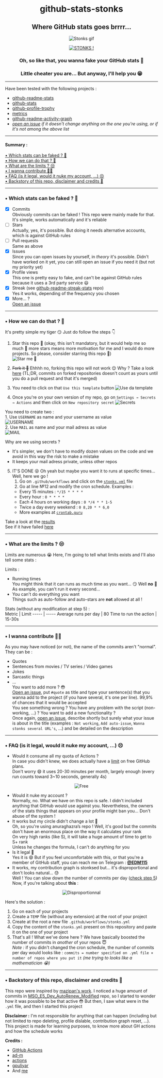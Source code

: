 <div align="center">
<h1>github-stats-stonks</h1>  
<h2>Where GitHub stats goes brrrr…</h2>  
  
![Stonks gif](https://i.giphy.com/media/YnkMcHgNIMW4Yfmjxr/giphy.webp)  
  
[![STONKS !](https://github.com/EDM115/github-stats-stonks/actions/workflows/stonks.yml/badge.svg)](https://github.com/EDM115/github-stats-stonks/actions/workflows/stonks.yml)  
  
### Oh, so like that, you wanna fake your GitHub stats 🧐  
### Little cheater you are… But anyway, I'll help you 😁  
</div>

---

Have been tested with the following projects :  
+ [github-readme-stats](https://github.com/anuraghazra/github-readme-stats)  
+ [github-stats](https://github.com/jstrieb/github-stats)  
+ [github-profile-trophy](https://github.com/ryo-ma/github-profile-trophy)  
+ [metrics](https://github.com/lowlighter/metrics)  
+ [github-readme-activity-graph](https://github.com/Ashutosh00710/github-readme-activity-graph)
+ *[open an issue](https://github.com/EDM115/github-stats-stonks/issues/new) if it doesn't change anything on the one you're using, or if it's not among the above list*  

---

#### Summary :
[• Which stats can be faked ? 🤔](#what)  
[• How we can do that ? 🤩](#how)  
[• What are the limits ? 😒](#limits)  
[• I wanna contribute 🙋‍♂️](#contributing)  
[• FAQ (is it legal, would it nuke my account, …) 😣](#faq)  
[• Backstory of this repo, disclaimer and credits 🤝](#end)  

---

<a name="what"></a><h3>• Which stats can be faked ? 🤔</h3>  
- [x] Commits  
Obviously commits can be faked ! This repo were mainly made for that. It's simple, works automatically and it's reliable  
- [ ] Stars  
Actually, yes, it's possible. But doing it needs alternative accounts, which is against GitHub rules  
- [ ] Pull requests  
Same as above  
- [x] Issues  
Since you can open issues by yourself, in *theory* it's possible. Didn't have worked on it yet, you can still open an issue if you need it (but not my priority yet)  
- [x] Profile views  
This one is pretty easy to fake, and can't be against GitHub rules because it uses a 3rd party service 😃  
- [x] Streak (see [github-readme-streak-stats](https://github.com/DenverCoder1/github-readme-streak-stats) repo)  
Yes it works, depending of the frequency you chosen  
- [x] More… ?  
[Open an issue](https://github.com/EDM115/github-stats-stonks/issues/new)  

---

<a name="how"></a><h3>• How we can do that ? 🤩</h3>  

It's pretty simple my tiger 😏 Just do follow the steps 👇  

1. Star this repo 🌟 (okay, this isn't mandatory, but it would help me so much 🥺 more stars means more motivation for me and I would do more projects. So please, consider starring this repo 🙏)  
![Star me 🥺](https://telegra.ph/file/493f320a2956385f92551.png)  

2. ~~Fork it 🍴~~ Ehhhh no, forking this repo will not work 😌 Why ? Take a look [here](https://docs.github.com/en/account-and-profile/setting-up-and-managing-your-github-profile/managing-contribution-graphs-on-your-profile/why-are-my-contributions-not-showing-up-on-my-profile#commit-was-made-in-a-fork) (TL;DR, commits on forked repositories doesn't count as yours until you do a pull request and that it's merged)
3. You need to click on that `Use this template` button
![Use da template](https://telegra.ph/file/35068421231679de2e861.jpg)  

4. Once you're on your own version of my repo, go on `Settings → Secrets → Actions` and then click on `New repository secret`
![Secrets](https://telegra.ph/file/4ba22a506f7b902fe9b8b.jpg)  

You need to create two :  
	1. Use `USERNAME` as name and your username as value  
![USERNAME](https://telegra.ph/file/eca740ffca1ea480786ab.png)  
	2. Use `MAIL` as name and your mail adress as value  
<img src="https://telegra.ph/file/95670123dfa7c20682fc0.png" alt="MAIL"/>  
  
<p>Why are we using secrets ?</p>

+ It's simpler, we don't have to modify dozen values on the code and we avoid in this way the risk to make a mistake
+ It keeps your mail adress private, unless other repos
5. IT'S DONE 😝 Oh yeah but maybe you want it to runs at specific times… Well, here we go !
	1. Go on `.github/workflows` and click on the [`stonks.yml`](/.github/workflows/stonks.yml) file
	2. Go at line №12 and modify the cron schedule. Examples :  
	+ Every 15 minutes : `*/15 * * * *`
	+ Every hour : `0 * * * *`
	+ Each 4 hours on working days : `0 */4 * * 1-5`
	+ Twice a day every weekend : `0 8,20 * * 6,0`
	+ More examples at [`crontab.guru`](https://crontab.guru)
  

Take a look at the [results](.../commits/master)  
See if it have failed [here](/actions)  

---

<a name="limits"></a><h3>• What are the limits ? 😒</h3>  

Limits are numerous 😭 Here, I'm going to tell what limits exists and I'll also tell some stats :

Limits : 
+ Running times  
You might think that it can runs as much time as you want… 😏 Well **no** :smiling_face_with_tear:  
As example, you can't run it every second…
+ You can't do everything you want  
Things such as auto-follow and auto-stars are **not** allowed at all !  
  
Stats (without any modification at step 5) :  
Metric | Limit
----- | -----
Average runs per day | 80
Time to run the action | 15-30s

---

<a name="contributing"></a><h3>• I wanna contribute 🙋‍♂️</h3>  

As you may have noticed (or not), the name of the commits aren't "normal". They can be :  
+ Quotes  
+ Sentences from movies / TV series / Video games  
+ Jokes  
+ Sarcastic things  
+ …  
You want to add more ? 😳  
[Open an issue](https://github.com/EDM115/github-stats-stonks/issues/new/choose), put `#quote` as title and type your sentence(s) that you wanna add to the project (if you have several, it's one per line). 99,9% of chances that it would be accepted  
You see something wrong ? You have any problem with the script (non-working, …) ? You want to add a new functionality ?  
Once again, [open an issue](https://github.com/EDM115/github-stats-stonks/issues/new), describe shortly but surely what your issue is about in the title (examples : `Not working`, `Add auto-issue`, `Wanna stonks several URL's`, …) and be detailed on the description

---

<a name="faq"></a><h3>• FAQ (is it legal, would it nuke my account, …) 😣</h3>  

+ Would it consume all my quota of Actions ?  
In case you didn't knew, we does actually have a [limit](https://github.com/settings/billing) on free GitHub plans.  
Don't worry 😄 it uses 20-30 minutes per month, largely enough (every run counts toward 3~10 seconds, generally 4s)  

<div align="center">

![Free](https://telegra.ph/file/5b605e8d13cb67355702e.png)

</div>

+ Would it nuke my account ?  
Normally, no. What we have on this repo is safe. I didn't included anything that GitHub would use against you. Nevertheless, the owners of the stats things that appears on your profile might ban you… Don't abuse of the system !  
+ It works but my circle didn't change a lot 🥺  
Oh, so you're using anuraghazra’s repo ! Well, it's good but the commits don't have an enormous place on the way it calculates your rank  
On very high ranks (like S), it will take a huge amount of time to get to S+ rank  
Unless he changes the formula, I can't do anything for you  
+ Is it legal 🧐  
Yes it is 😄 But if you feel uncomfortable with this, or that you're a member of GitHub staff, you can reach me on Telegram : [**@EDM115**](https://t.me/EDM115)
+ It works, my contribution graph is stonksed but… it's disproportional and don't looks natural… 😓  
Well ! You can slow down the number of commits per day ([check step 5](#how))  
Now, if you're talking about **this** :  

<div align="center">

![Disproportionnal](https://telegra.ph/file/75c9854e505b70d51ba6b.png)  

</div>

Here's the solution :  
1. Go on each of your projects
2. Create a `TEMP` file (without any extension) at the root of your project
3. Create at the root a new file `.github/workflows/stonks.yml`
4. Copy the content of the `stonks.yml` present on this repository and paste it on the one of your project
5. That's all !
What we've done here ? We have basically boosted the number of commits in *another* of your repos 😇  
*Note :* if you didn't changed the cron schedule, the number of commits per day would looks like : `commits = number specified on .yml file × number of repos where you put it` *(me trying to looks like a mathematician 😭)*  

---

<a name="end"></a><h3>• Backstory of this repo, disclaimer and credits 🤝</h3>  

This repo were inspired by [mazipan's work](https://github.com/mazipan/auto-commit). I noticed a huge amount of commits in [MSO_E5_Dev_AutoRenew_Modified](https://github.com/zhtok/MSO_E5_Dev_AutoRenew_Modified) repo, so I started to wonder how it was possible to be that active 😳 But then, I saw what were in the `.yml` file, and then I started this project

**Disclaimer :** I'm not responsible for anything that can happen (including but not limited to repo deleting, profile dislable, contribution graph reset, ...). This project is made for learning purposes, to know more about GH actions and how the schedule works

**Credits :**
+ [GitHub Actions](https://github.com/features/actions)
+ [ad-m](https://github.com/ad-m/github-push-action)
+ [actions](https://github.com/actions/checkout)
+ [gpuliyar](https://github.com/gpuliyar/check-url-action)
+ And [me](https://github.com/EDM115)
